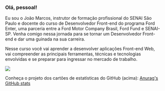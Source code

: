### Olá, pessoal!

Eu sou o João Marcos, instrutor de formação profissional do SENAI São Paulo e docente do curso de Desenvolvedor Front-end do programa Ford Enter, uma parceria entre a Ford Motor Company Brasil, Ford Fund e SENAI-SP. Venha comigo nessa jornada para se tornar um Desenvolvedor Front-end e dar uma guinada na sua carreira.

Nesse curso você vai aprender a desenvolver aplicações Front-end Web, vai compreender as principais ferramentas, técnicas e tecnologias envolvidas e se preparar para ingressar no mercado de trabalho.

<img src="https://github-readme-stats.vercel.app/api?username=JoaoRoccella&show_icons=true&theme=transparent">

Conheça o projeto dos cartões de estatísticas do GitHub (acima): [Anurag's GitHub stats](https://github.com/anuraghazra/github-readme-stats)
